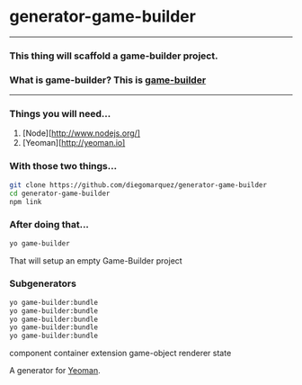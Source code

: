 # generator-game-builder 
------------------------
### This thing will scaffold a game-builder project. 

### What is game-builder? This is [game-builder](http://diegomarquez.github.io/game/)
------------------------

### Things you will need...

1. [Node][http://www.nodejs.org/] 
2. [Yeoman][http://yeoman.io]

### With those two things...

```bash
git clone https://github.com/diegomarquez/generator-game-builder
cd generator-game-builder 
npm link
```

### After doing that...

```bash
yo game-builder
```

That will setup an empty Game-Builder project

### Subgenerators

```bash
yo game-builder:bundle
yo game-builder:bundle
yo game-builder:bundle
yo game-builder:bundle
yo game-builder:bundle
```


component
container
extension
game-object
renderer
state

A generator for [Yeoman](http://yeoman.io).

